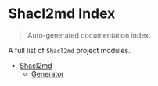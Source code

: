 # Shacl2md Index

> Auto-generated documentation index.

A full list of `Shacl2md` project modules.

- [Shacl2md](shacl2md/index.md#shacl2md)
    - [Generator](shacl2md/generator.md#generator)
